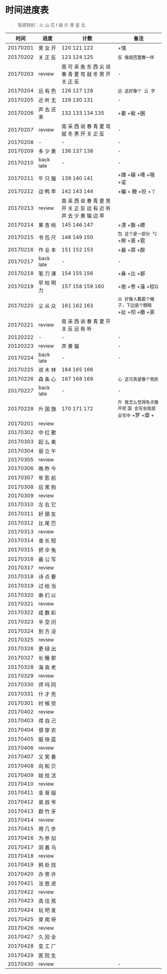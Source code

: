 # 时间进度表
> 笔顺特别：火 山 花 t 破 片 里 星 北

|时间|进度|计数|备注|
|---|---|---|---|
|20170201|男 女 开|120 121 122|+懦|
|20170202|关 正 反|123 124 125|`反 像跳芭蕾舞一样`|
|20170203|review|南 可 采 鱼 东 西 尖 说 春 青 夏 弯 就 冬 男 开 关 正 反|-|
|20170204|远 有 色|126 127 128|`远 这好像个 云 字`|
|20170205|近 听 无|129 130 131|-|
|20170206|声 去 还 来|132 133 134 135|+霎 +蜓 +圈|
|20170207|review|南 采 西 说 春 青 夏 弯 就 冬 男 开 关 正 反|-|
|20170208|-|-|-|
|20170209|多 少 黄|136 137 138|-|
|20170210|back late|-|-|
|20170211|牛 只 猫|139 140 141|+蹲 +碾 +噢 +哦 +诺|
|20170212|边 鸭 苹|142 143 144|+蝙 + 鞭 +贬 +丫|
|20170213|review|南 采 西 说 春 青 夏 男 开 关 正 反 远 有 近 听 声 去 少 黄 猫 边 苹||
|20170214|果 杏 桃|145 146 147|+漂 +飘 +瞟|
|20170215|书 包 尺|148 149 150|`包 这个是一部分 勺` +掰 +褒 +雹|
|20170216|作 业 本|151 152 153|+最 +罪 +醉|
|20170217|back late|-|-|
|20170218|笔 刀 课|154 155 156|+鼻 +比 +鄙|
|20170219|早 校 明 力|157 158 159 160|+凿 +枣 +藻 +棕G|
|20170220|尘 从 众|161 162 163|`众 好像人戴着个帽子，下边是个眼睛`+扯 +彻 +撤 +禀|
|20170221|review|南 采 西 说 春 青 夏 开 关 反 远 有 听||
|20120222|-|-|-|
|20120223|review|声 黄 猫|-|
|20170224|back late|-|-|
|20170225|双 木 林|164 165 166||
|20170226|森 条 心|167 168 169|`心 这可真是像个笑脸`|
|20170227|back late|-|-|
|20170228|升 国 旗|170 171 172|`升 我怎么觉得有点像开呢` `国 会写虫我就会写中` +梦 +糜 +|
|20170201|review|||
|20170302|中 红 歌|||
|20170303|起 么 美|||
|20170304|丽 立 午|||
|20170305|review|||
|20170306|晚 昨 今|||
|20170307|年 影 前|||
|20170308|后 黑 狗|||
|20170309|review|||
|20170310|左 右 它|||
|20170311|好 朋 友|||
|20170312|比 尾 巴|||
|20170313|review|||
|20170314|谁 长 短|||
|20170315|把 伞 兔|||
|20170316|最 公 写|||
|20170317|review|||
|20170318|诗 点 要|||
|20170319|过 给 当|||
|20170320|串 们 以|||
|20170321|review|||
|20170322|成 数 彩|||
|20170323|半 空 问|||
|20170324|到 方 没|||
|20170325|review|||
|20170326|更 绿 出|||
|20170327|长 睡 那|||
|20170328|海 真 老|||
|20170329|review|||
|20170330|师 吗 同|||
|20170331|什 才 亮|||
|20170301|时 候 觉|||
|20170402|review|||
|20170403|得 自 己|||
|20170404|很 穿 衣|||
|20170405|服 快 蓝|||
|20170406|review|||
|20170407|又 笑 着|||
|20170408|向 和 贝|||
|20170409|娃 挂 活|||
|20170410|review|||
|20170411|金 哥 姐|||
|20170412|弟 叔 爷|||
|20170413|群 竹 牙|||
|20170414|review|||
|20170415|用 几 步|||
|20170416|为 参 加|||
|20170417|洞 着 乌|||
|20170418|review|||
|20170419|鸦 处 找|||
|20170420|办 旁 许|||
|20170421|法 放 进|||
|20170422|review|||
|20170423|高 往 孩|||
|20170424|玩 吧 发|||
|20170425|芽 爬 呀|||
|20170426|review|||
|20170427|久 回 全|||
|20170428|变 工 厂|||
|20170429|医 院 生|||
|20170430|review||-|